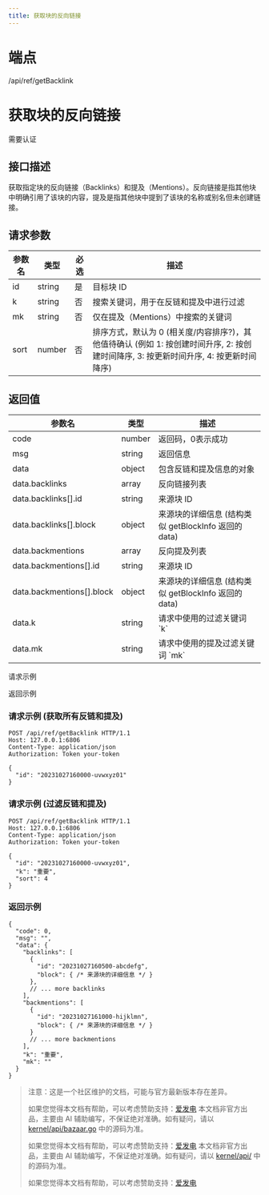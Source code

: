 ```yaml
---
title: 获取块的反向链接
---
```

# 端点

/api/ref/getBacklink

# 获取块的反向链接

需要认证

## 接口描述

获取指定块的反向链接（Backlinks）和提及（Mentions）。反向链接是指其他块中明确引用了该块的内容，提及是指其他块中提到了该块的名称或别名但未创建链接。

## 请求参数

| 参数名 | 类型 | 必选 | 描述 |
| --- | --- | --- | --- |
| id | string | 是 | 目标块 ID |
| k | string | 否 | 搜索关键词，用于在反链和提及中进行过滤 |
| mk | string | 否 | 仅在提及（Mentions）中搜索的关键词 |
| sort | number | 否 | 排序方式，默认为 0 (相关度/内容排序?)，其他值待确认 (例如 1: 按创建时间升序, 2: 按创建时间降序, 3: 按更新时间升序, 4: 按更新时间降序) |

## 返回值

| 参数名 | 类型 | 描述 |
| --- | --- | --- |
| code | number | 返回码，0表示成功 |
| msg | string | 返回信息 |
| data | object | 包含反链和提及信息的对象 |
| data.backlinks | array | 反向链接列表 |
| data.backlinks\[\].id | string | 来源块 ID |
| data.backlinks\[\].block | object | 来源块的详细信息 (结构类似 getBlockInfo 返回的 data) |
| data.backmentions | array | 反向提及列表 |
| data.backmentions\[\].id | string | 来源块 ID |
| data.backmentions\[\].block | object | 来源块的详细信息 (结构类似 getBlockInfo 返回的 data) |
| data.k | string | 请求中使用的过滤关键词 \`k\` |
| data.mk | string | 请求中使用的提及过滤关键词 \`mk\` |

请求示例

返回示例

### 请求示例 (获取所有反链和提及)

```
POST /api/ref/getBacklink HTTP/1.1
Host: 127.0.0.1:6806
Content-Type: application/json
Authorization: Token your-token

{
  "id": "20231027160000-uvwxyz01"
}
```

### 请求示例 (过滤反链和提及)

```
POST /api/ref/getBacklink HTTP/1.1
Host: 127.0.0.1:6806
Content-Type: application/json
Authorization: Token your-token

{
  "id": "20231027160000-uvwxyz01",
  "k": "重要",
  "sort": 4 
}
```

### 返回示例

```
{
  "code": 0,
  "msg": "",
  "data": {
    "backlinks": [
      {
        "id": "20231027160500-abcdefg",
        "block": { /* 来源块的详细信息 */ }
      },
      // ... more backlinks
    ],
    "backmentions": [
      {
        "id": "20231027161000-hijklmn",
        "block": { /* 来源块的详细信息 */ }
      }
      // ... more backmentions
    ],
    "k": "重要",
    "mk": ""
  }
}
```

> 注意：这是一个社区维护的文档，可能与官方最新版本存在差异。
> 
> 如果您觉得本文档有帮助，可以考虑赞助支持：[爱发电](https://afdian.com/a/leolee9086?tab=feed)
> 本文档非官方出品，主要由 AI 辅助编写，不保证绝对准确。如有疑问，请以 [kernel/api/bazaar.go](https://github.com/siyuan-note/siyuan/blob/master/kernel/api/bazaar.go) 中的源码为准。
> 
> 如果您觉得本文档有帮助，可以考虑赞助支持：[爱发电](https://afdian.com/a/leolee9086?tab=feed)
> 本文档非官方出品，主要由 AI 辅助编写，不保证绝对准确。如有疑问，请以 [kernel/api/](https://github.com/siyuan-note/siyuan/blob/master/kernel/api/) 中的源码为准。
> 
> 如果您觉得本文档有帮助，可以考虑赞助支持：[爱发电](https://afdian.com/a/leolee9086?tab=feed)
